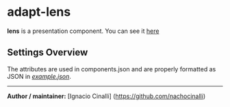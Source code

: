# adapt-lens
**lens** is a presentation component. You can see it [here](https://adaptlearning-no-core.web.app/#/id/po-80)

## Settings Overview
The attributes are used in components.json and are properly formatted as JSON in  [*example.json*](https://github.com/nachocinalli/adapt-lens/blob/master/example.json).

----------------------------


**Author / maintainer:** [Ignacio Cinalli] (https://github.com/nachocinalli)  